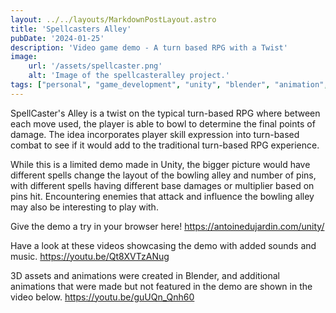 ```yaml
---
layout: ../../layouts/MarkdownPostLayout.astro
title: 'Spellcasters Alley'
pubDate: '2024-01-25'
description: 'Video game demo - A turn based RPG with a Twist'
image:
    url: '/assets/spellcaster.png'
    alt: 'Image of the spellcasteralley project.'
tags: ["personal", "game_development", "unity", "blender", "animation", "development", "experience"]
---
```

SpellCaster's Alley is a twist on the typical turn-based RPG where between each move used, the player is able to bowl to determine the final points of damage. The idea incorporates player skill expression into turn-based combat to see if it would add to the traditional turn-based RPG experience.

While this is a limited demo made in Unity, the bigger picture would have different spells change the layout of the bowling alley and number of pins, with different spells having different base damages or multiplier based on pins hit. Encountering enemies that attack and influence the bowling alley may also be interesting to play with.

Give the demo a try in your browser here!
https://antoinedujardin.com/unity/

Have a look at these videos showcasing the demo with added sounds and music.
https://youtu.be/Qt8XVTzANug

3D assets and animations were created in Blender, and additional animations that were made but not featured in the demo are shown in the video below.
https://youtu.be/guUQn_Qnh60